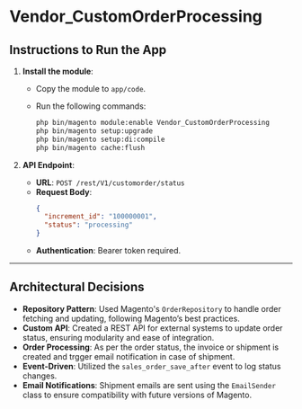 # Vendor_CustomOrderProcessing

## Instructions to Run the App

1. **Install the module**:
   - Copy the module to `app/code`.
   - Run the following commands:

     ```bash
     php bin/magento module:enable Vendor_CustomOrderProcessing
     php bin/magento setup:upgrade
     php bin/magento setup:di:compile
     php bin/magento cache:flush
     ```

2. **API Endpoint**:  
   - **URL**: `POST /rest/V1/customorder/status`
   - **Request Body**:
     ```json
     {
       "increment_id": "100000001",
       "status": "processing"
     }
     ```
   - **Authentication**: Bearer token required.

---

## Architectural Decisions

- **Repository Pattern**: Used Magento's `OrderRepository` to handle order fetching and updating, following Magento’s best practices.
- **Custom API**: Created a REST API for external systems to update order status, ensuring modularity and ease of integration.
- **Order Processing**: As per the order status, the invoice or shipment is created and trgger email notification in case of shipment.
- **Event-Driven**: Utilized the `sales_order_save_after` event to log status changes.
- **Email Notifications**: Shipment emails are sent using the `EmailSender` class to ensure compatibility with future versions of Magento.
